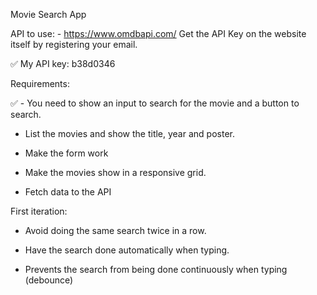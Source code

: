 Movie Search App

API to use: - https://www.omdbapi.com/ Get the API Key on the website itself by registering your email.


✅ My API key: b38d0346

Requirements:

✅ - You need to show an input to search for the movie and a button to search.

 - List the movies and show the title, year and poster.

 - Make the form work

 - Make the movies show in a responsive grid.

 - Fetch data to the API

First iteration:

 - Avoid doing the same search twice in a row.

 - Have the search done automatically when typing.

 - Prevents the search from being done continuously when typing (debounce)